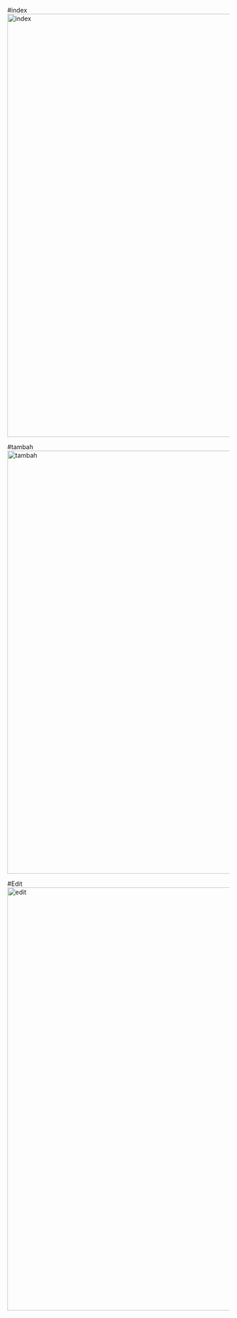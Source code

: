 #index
<img width="960" alt="index" src="https://user-images.githubusercontent.com/74579676/187575296-ad5c4d3c-d8f4-4bc7-a609-b09eb7225c37.png">

#tambah
<img width="960" alt="tambah" src="https://user-images.githubusercontent.com/74579676/187575531-d1024d81-fbc2-4aaf-8bb4-27bfd84a4d67.png">

#Edit
<img width="960" alt="edit" src="https://user-images.githubusercontent.com/74579676/187575790-305b3746-3a60-4ea6-aa04-2b5c60772877.png">
